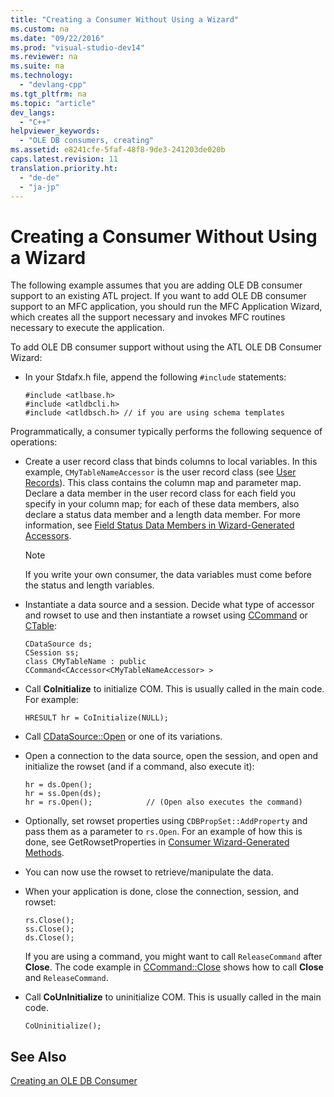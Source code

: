 ```yaml
---
title: "Creating a Consumer Without Using a Wizard"
ms.custom: na
ms.date: "09/22/2016"
ms.prod: "visual-studio-dev14"
ms.reviewer: na
ms.suite: na
ms.technology: 
  - "devlang-cpp"
ms.tgt_pltfrm: na
ms.topic: "article"
dev_langs: 
  - "C++"
helpviewer_keywords: 
  - "OLE DB consumers, creating"
ms.assetid: e8241cfe-5faf-48f8-9de3-241203de020b
caps.latest.revision: 11
translation.priority.ht: 
  - "de-de"
  - "ja-jp"
---
```

# Creating a Consumer Without Using a Wizard
The following example assumes that you are adding OLE DB consumer support to an existing ATL project. If you want to add OLE DB consumer support to an MFC application, you should run the MFC Application Wizard, which creates all the support necessary and invokes MFC routines necessary to execute the application.  
  
 To add OLE DB consumer support without using the ATL OLE DB Consumer Wizard:  
  
-   In your Stdafx.h file, append the following `#include` statements:  
  
    ```  
    #include <atlbase.h>  
    #include <atldbcli.h>  
    #include <atldbsch.h> // if you are using schema templates  
    ```  
  
 Programmatically, a consumer typically performs the following sequence of operations:  
  
-   Create a user record class that binds columns to local variables. In this example, `CMyTableNameAccessor` is the user record class (see [User Records](../VS_csharp/user-records.md)). This class contains the column map and parameter map. Declare a data member in the user record class for each field you specify in your column map; for each of these data members, also declare a status data member and a length data member. For more information, see [Field Status Data Members in Wizard-Generated Accessors](../VS_csharp/field-status-data-members-in-wizard-generated-accessors.md).  
  
    > [!NOTE]
    >  If you write your own consumer, the data variables must come before the status and length variables.  
  
-   Instantiate a data source and a session. Decide what type of accessor and rowset to use and then instantiate a rowset using [CCommand](../VS_csharp/ccommand-class.md) or [CTable](../VS_csharp/ctable-class.md):  
  
    ```  
    CDataSource ds;  
    CSession ss;  
    class CMyTableName : public CCommand<CAccessor<CMyTableNameAccessor> >  
    ```  
  
-   Call **CoInitialize** to initialize COM. This is usually called in the main code. For example:  
  
    ```  
    HRESULT hr = CoInitialize(NULL);  
    ```  
  
-   Call [CDataSource::Open](../VS_csharp/cdatasource--open.md) or one of its variations.  
  
-   Open a connection to the data source, open the session, and open and initialize the rowset (and if a command, also execute it):  
  
    ```  
    hr = ds.Open();  
    hr = ss.Open(ds);  
    hr = rs.Open();            // (Open also executes the command)  
    ```  
  
-   Optionally, set rowset properties using `CDBPropSet::AddProperty` and pass them as a parameter to `rs.Open`. For an example of how this is done, see GetRowsetProperties in [Consumer Wizard-Generated Methods](../VS_csharp/consumer-wizard-generated-methods.md).  
  
-   You can now use the rowset to retrieve/manipulate the data.  
  
-   When your application is done, close the connection, session, and rowset:  
  
    ```  
    rs.Close();  
    ss.Close();  
    ds.Close();  
    ```  
  
     If you are using a command, you might want to call `ReleaseCommand` after **Close**. The code example in [CCommand::Close](../VS_csharp/ccommand--close.md) shows how to call **Close** and `ReleaseCommand`.  
  
-   Call **CoUnInitialize** to uninitialize COM. This is usually called in the main code.  
  
    ```  
    CoUninitialize();  
    ```  
  
## See Also  
 [Creating an OLE DB Consumer](../VS_csharp/creating-an-ole-db-consumer.md)
